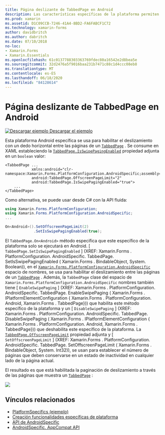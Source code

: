 ```yaml
---
title: Página deslizante de TabbedPage en Android
description: Las características específicas de la plataforma permiten consumir funcionalidad que solo está disponible en una plataforma específica, sin necesidad de implementar representadores o efectos personalizados. En este artículo se explica cómo consumir el específico de la plataforma Android que permite deslizar rápidamente con un gesto de dedo horizontal entre las páginas de un TabbedPage.
ms.prod: xamarin
ms.assetid: D1C09CCB-7246-41A4-8BD2-FA6FABCF1C72
ms.technology: xamarin-forms
author: davidbritch
ms.author: dabritch
ms.date: 07/10/2018
no-loc:
- Xamarin.Forms
- Xamarin.Essentials
ms.openlocfilehash: 61c0137788303363769fdec80a16542e2d8bea5e
ms.sourcegitcommit: 32d2476a5f9016baa231b7471c88c1d4ccc08eb8
ms.translationtype: MT
ms.contentlocale: es-ES
ms.lasthandoff: 06/18/2020
ms.locfileid: "84128614"
---
```

# <a name="tabbedpage-page-swiping-on-android"></a>Página deslizante de TabbedPage en Android

[![Descargar ejemplo](~/media/shared/download.png) Descargar el ejemplo](https://docs.microsoft.com/samples/xamarin/xamarin-forms-samples/userinterface-platformspecifics)

Esta plataforma Android específica se usa para habilitar el deslizamiento con un dedo horizontal entre las páginas de un [`TabbedPage`](xref:Xamarin.Forms.TabbedPage) . Se consume en XAML estableciendo la [`TabbedPage.IsSwipePagingEnabled`](xref:Xamarin.Forms.PlatformConfiguration.AndroidSpecific.TabbedPage.IsSwipePagingEnabledProperty) propiedad adjunta en un `boolean` valor:

```xaml
<TabbedPage ...
            xmlns:android="clr-namespace:Xamarin.Forms.PlatformConfiguration.AndroidSpecific;assembly=Xamarin.Forms.Core"
            android:TabbedPage.OffscreenPageLimit="2"
            android:TabbedPage.IsSwipePagingEnabled="true">
    ...
</TabbedPage>
```

Como alternativa, se puede usar desde C# con la API fluida:

```csharp
using Xamarin.Forms.PlatformConfiguration;
using Xamarin.Forms.PlatformConfiguration.AndroidSpecific;
...

On<Android>().SetOffscreenPageLimit(2)
             .SetIsSwipePagingEnabled(true);
```

El `TabbedPage.On<Android>` método especifica que este específico de la plataforma solo se ejecutará en Android. [ `TabbedPage.SetIsSwipePagingEnabled` ] (XREF: Xamarin.Forms . PlatformConfiguration. AndroidSpecific. TabbedPage. SetIsSwipePagingEnabled ( Xamarin.Forms . BindableObject, System. Boolean)), en el [`Xamarin.Forms.PlatformConfiguration.AndroidSpecific`](xref:Xamarin.Forms.PlatformConfiguration.AndroidSpecific) espacio de nombres, se usa para habilitar el deslizamiento entre las páginas de un [`TabbedPage`](xref:Xamarin.Forms.TabbedPage) . Además, la `TabbedPage` clase del espacio de `Xamarin.Forms.PlatformConfiguration.AndroidSpecific` nombres también tiene [ `EnableSwipePaging` ] (XREF: Xamarin.Forms . PlatformConfiguration. AndroidSpecific. TabbedPage. EnableSwipePaging ( Xamarin.Forms . IPlatformElementConfiguration { Xamarin.Forms . PlatformConfiguration. Android, Xamarin.Forms . TabbedPage})) que habilita este método específico de la plataforma y un [ `DisableSwipePaging` ] (XREF: Xamarin.Forms . PlatformConfiguration. AndroidSpecific. TabbedPage. DisableSwipePaging ( Xamarin.Forms . IPlatformElementConfiguration { Xamarin.Forms . PlatformConfiguration. Android, Xamarin.Forms . TabbedPage})) que deshabilita este específico de la plataforma. La [`TabbedPage.OffscreenPageLimit`](xref:Xamarin.Forms.PlatformConfiguration.AndroidSpecific.TabbedPage.OffscreenPageLimitProperty) propiedad adjunta y [ `SetOffscreenPageLimit` ] (XREF: Xamarin.Forms . PlatformConfiguration. AndroidSpecific. TabbedPage. SetOffscreenPageLimit ( Xamarin.Forms . BindableObject, System. Int32)), se usan para establecer el número de páginas que deben conservarse en un estado de inactividad en cualquier lado de la página actual.

El resultado es que está habilitada la paginación de deslizamiento a través de las páginas que muestra un [`TabbedPage`](xref:Xamarin.Forms.TabbedPage) :

![](tabbedpage-page-swiping-images/tabbedpage-swipe.png)

## <a name="related-links"></a>Vínculos relacionados

- [PlatformSpecifics (ejemplo)](https://docs.microsoft.com/samples/xamarin/xamarin-forms-samples/userinterface-platformspecifics)
- [Creación funcionalidades específicas de plataforma](~/xamarin-forms/platform/platform-specifics/index.md#creating-platform-specifics)
- [API de AndroidSpecific](xref:Xamarin.Forms.PlatformConfiguration.AndroidSpecific)
- [AndroidSpecific. AppCompat API](xref:Xamarin.Forms.PlatformConfiguration.AndroidSpecific.AppCompat)
